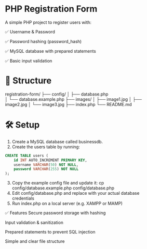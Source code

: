 # PHP Registration Form
A simple PHP project to register users with:

✅ Username & Password

✅ Password hashing (password_hash)

✅ MySQL database with prepared statements

✅ Basic input validation

# 📁 Structure
registration-form/
├── config/
│   ├── database.php          
│   └── database.example.php
├── images/
│   ├── image1.jpg
│   ├── image2.jpg
│   └── image3.jpg
├── index.php
└── README.md

# 🛠️ Setup
1. Create a MySQL database called businessdb.
2. Create the users table by running:

```sql
CREATE TABLE users (
    id INT AUTO_INCREMENT PRIMARY KEY,
    username VARCHAR(50) NOT NULL,
    password VARCHAR(255) NOT NULL
);
```
3. Copy the example config file and update it:
    cp config/database.example.php config/database.php
4. Edit config/database.php and replace with your actual database credentials
5. Run index.php on a local server (e.g. XAMPP or MAMP)

✅ Features
Secure password storage with hashing

Input validation & sanitization

Prepared statements to prevent SQL injection

Simple and clear file structure
